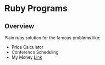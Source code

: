 Ruby Programs
=============

## Overview

Plain ruby solution for the famous problems like:
- Price Calculator
- Conference Scheduling
- My Money [Link](https://www.geektrust.in/coding-problem/backend/mymoney)
